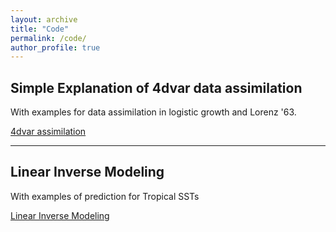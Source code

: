 ```yaml
---
layout: archive
title: "Code"
permalink: /code/
author_profile: true
---
```

<!-- 
{% if author.googlescholar %}
  You can also find my articles on <u><a href="{{author.googlescholar}}">my Google Scholar profile</a>.</u>
{% endif %}

{% include base_path %}

{% for post in site.publications reversed %}
  {% include archive-single.html %}
{% endfor %}

 -->


## Simple Explanation of 4dvar data assimilation

With examples for data assimilation in logistic growth and Lorenz '63.

[4dvar assimilation](https://github.com/WillyChap/Toy_DataAssimilation) 

___ 

## Linear Inverse Modeling 

With examples of prediction for Tropical SSTs 

[Linear Inverse Modeling](https://github.com/WillyChap/LIM)
